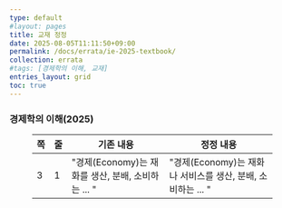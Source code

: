 ```yaml
---
type: default
#layout: pages
title: 교재 정정
date: 2025-08-05T11:11:50+09:00
permalink: /docs/errata/ie-2025-textbook/
collection: errata
#tags: [경제학의 이해, 교재]
entries_layout: grid
toc: true
---
```


### 경제학의 이해(2025)

<!-- wp:table {"hasFixedLayout":true,"align":"wide","className":"is-style-stripes"} -->
<figure class="wp-block-table alignwide is-style-stripes"><table class="has-fixed-layout">
<thead><tr><th>쪽</th><th>줄</th><th>기존 내용</th><th>정정 내용</th></tr></thead>
<tbody><tr><td>3</td><td>1</td><td>"경제(Economy)는 재화를 생산, 분배, 소비하는 ... "</td><td> "경제(Economy)는 재화나 서비스를 생산, 분배, 소비하는 ... "</td></tr></tbody>
</table></figure>
<!-- /wp:table -->
